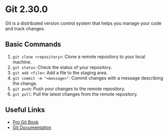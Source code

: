 # Git 2.30.0

Git is a distributed version control system that helps you manage your code and track changes.

## Basic Commands

1. `git clone <repository>`: Clone a remote repository to your local machine.
2. `git status`: Check the status of your repository.
3. `git add <file>`: Add a file to the staging area.
4. `git commit -m "<message>"`: Commit changes with a message describing the change.
5. `git push`: Push your changes to the remote repository.
6. `git pull`: Pull the latest changes from the remote repository.

## Useful Links

- [Pro Git Book](https://git-scm.com/book/en/v2)
- [Git Documentation](https://git-scm.com/docs)
